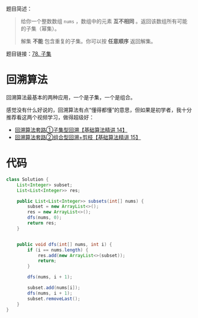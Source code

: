 题目简述：

> 给你一个整数数组 `nums` ，数组中的元素 **互不相同** 。返回该数组所有可能的子集（幂集）。
>
> 解集 **不能** 包含重复的子集。你可以按 **任意顺序** 返回解集。

题目链接：[78. 子集](https://leetcode.cn/problems/subsets/)

# 回溯算法

回溯算法最基本的两种应用，一个是子集，一个是组合。

感觉没有什么好说的，回溯算法有点“懂得都懂”的意思，但如果是初学者，我十分推荐看这两个视频学习，做得超级好：

- [回溯算法套路①子集型回溯【基础算法精讲 14】](https://www.bilibili.com/video/BV1mG4y1A7Gu/)
- [回溯算法套路②组合型回溯+剪枝【基础算法精讲 15】](https://www.bilibili.com/video/BV1xG4y1F7nC/)

# 代码

```java
class Solution {
    List<Integer> subset;
    List<List<Integer>> res;

    public List<List<Integer>> subsets(int[] nums) {
        subset = new ArrayList<>();
        res = new ArrayList<>();
        dfs(nums, 0);
        return res;
    }


    public void dfs(int[] nums, int i) {
        if (i == nums.length) {
            res.add(new ArrayList<>(subset));
            return;
        }

        dfs(nums, i + 1);

        subset.add(nums[i]);
        dfs(nums, i + 1);
        subset.removeLast();
    }
}
```

